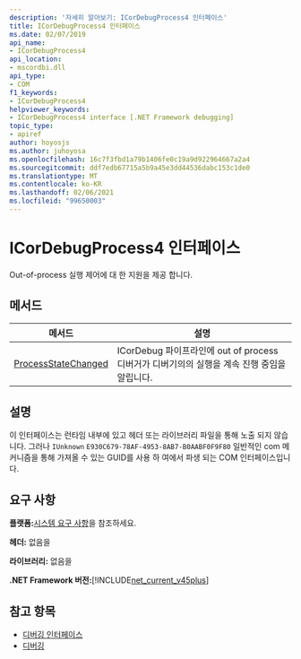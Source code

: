 ```yaml
---
description: '자세히 알아보기: ICorDebugProcess4 인터페이스'
title: ICorDebugProcess4 인터페이스
ms.date: 02/07/2019
api_name:
- ICorDebugProcess4
api_location:
- mscordbi.dll
api_type:
- COM
f1_keywords:
- ICorDebugProcess4
helpviewer_keywords:
- ICorDebugProcess4 interface [.NET Framework debugging]
topic_type:
- apiref
author: hoyosjs
ms.author: juhoyosa
ms.openlocfilehash: 16c7f3fbd1a79b1406fe0c19a9d922964667a2a4
ms.sourcegitcommit: ddf7edb67715a5b9a45e3dd44536dabc153c1de0
ms.translationtype: MT
ms.contentlocale: ko-KR
ms.lasthandoff: 02/06/2021
ms.locfileid: "99650003"
---
```

# <a name="icordebugprocess4-interface"></a>ICorDebugProcess4 인터페이스

Out-of-process 실행 제어에 대 한 지원을 제공 합니다.

## <a name="methods"></a>메서드

| 메서드                                                                 | 설명                                                                                             |
| ---------------------------------------------------------------------- | ------------------------------------------------------------------------------------------------------- |
| [ProcessStateChanged](icordebugprocess4-processstatechanged-method.md) | ICorDebug 파이프라인에 out of process 디버거가 디버기의의 실행을 계속 진행 중임을 알립니다. |

## <a name="remarks"></a>설명

이 인터페이스는 런타임 내부에 있고 헤더 또는 라이브러리 파일을 통해 노출 되지 않습니다. 그러나 `IUnknown` `E930C679-78AF-4953-8AB7-B0AABF0F9F80` 일반적인 com 메커니즘을 통해 가져올 수 있는 GUID를 사용 하 여에서 파생 되는 COM 인터페이스입니다.

## <a name="requirements"></a>요구 사항

**플랫폼:**[시스템 요구 사항](../../get-started/system-requirements.md)을 참조하세요.

**헤더:** 없음을

**라이브러리:** 없음을

**.NET Framework 버전:**[!INCLUDE[net_current_v45plus](../../../../includes/net-current-v20plus-md.md)]

## <a name="see-also"></a>참고 항목

- [디버깅 인터페이스](debugging-interfaces.md)
- [디버깅](index.md)
